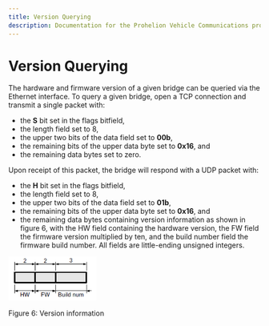 ```yaml
---
title: Version Querying
description: Documentation for the Prohelion Vehicle Communications protocol
---
```


# Version Querying

The hardware and firmware version of a given bridge can be queried via the Ethernet interface.  To query a given bridge, open a TCP connection and transmit a single packet with:

- the __S__ bit set in the flags bitfield,
- the length field set to 8,
- the upper two bits of the data field set to __00b__,
- the remaining bits of the upper data byte set to __0x16__, and
- the remaining data bytes set to zero.

Upon receipt of this packet, the bridge will respond with a UDP packet with:

- the __H__ bit set in the flags bitfield,
- the length field set to 8,
- the upper two bits of the data field set to __01b__,
- the remaining bits of the upper data byte set to __0x16__, and
- the remaining data bytes containing version information as shown in figure 6, with the HW field containing the hardware version, the FW field the firmware version multiplied by ten, and the build number field the firmware build number.  All fields are little-ending unsigned integers.

![Figure 6:Version information](images/figure6.png)

Figure 6: Version information



